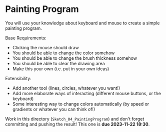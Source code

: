 # Painting Program

You will use your knowledge about keyboard and mouse to create a simple painting program.

Base Requirements:

- Clicking the mouse should draw
- You should be able to change the color somehow
- You should be able to change the brush thickness somehow
- You should be able to clear the drawing area
- Make this your own (i.e. put in your own ideas)

Extensibility:

- Add another tool (lines, circles, whatever you want!)
- Add more elaborate ways of interacting (different mouse buttons, or the keyboard)
- Some interesting way to change colors automatically (by speed or gradients or whatever you can think of!)

Work in this directory (`Sketch_04_PaintingProgram`) and don't forget committing and pushing the result! This one is **due 2023-11-22 18:30**.
